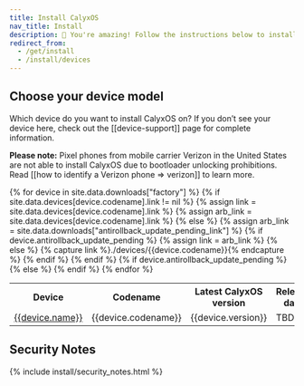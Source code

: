 ```yaml
---
title: Install CalyxOS
nav_title: Install
description: 🥳 You're amazing! Follow the instructions below to install CalyxOS!
redirect_from:
  - /get/install
  - /install/devices
---
```


## Choose your device model

Which device do you want to install CalyxOS on? If you don’t see your device here, check out the [[device-support]] page for complete information.

**Please note:** Pixel phones from mobile carrier Verizon in the United States are not able to install CalyxOS due to bootloader unlocking prohibitions. Read [[how to identify a Verizon phone => verizon]] to learn more.

<table class="table table-striped download">
<tr>
<th>Device</th>
<th>Codename</th>
<th>Latest CalyxOS version</th>
<th>Release date</th>
</tr>
{% for device in site.data.downloads["factory"] %}
<tr>
{% if site.data.devices[device.codename].link != nil %}
{%   assign link = site.data.devices[device.codename].link %}
{%   assign arb_link = site.data.devices[device.codename].link %}
{% else %}
{%   assign arb_link = site.data.downloads["antirollback_update_pending_link"] %}
{%   if device.antirollback_update_pending %}
{%     assign link = arb_link %}
{%   else %}
{%     capture link %}./devices/{{device.codename}}{% endcapture %}
{%   endif %}
{% endif %}
<td><a href="{{link}}">{{device.name}}</a></td>
<td>{{device.codename}}</td>
<td>{{device.version}}</td>
{% if device.antirollback_update_pending %}
<td>TBD</td>
{% else %}
<td>{{device.date}}</td>
{% endif %}
</tr>
{% endfor %}
</table>

## Security Notes

{% include install/security_notes.html %}
